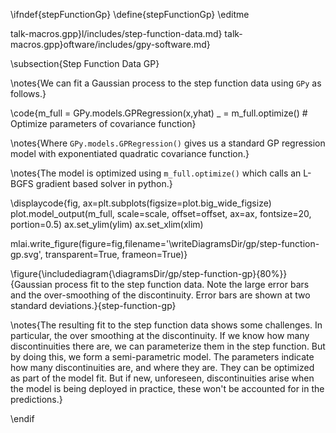 \ifndef{stepFunctionGp}
\define{stepFunctionGp}
\editme

talk-macros.gpp}l/includes/step-function-data.md}
talk-macros.gpp}oftware/includes/gpy-software.md}

\subsection{Step Function Data GP}

\notes{We can fit a Gaussian process to the step function data using ```GPy``` as follows.}

\code{m_full = GPy.models.GPRegression(x,yhat)
_ = m_full.optimize() # Optimize parameters of covariance function}

\notes{Where ```GPy.models.GPRegression()``` gives us a standard GP regression model with exponentiated quadratic covariance function.}

\notes{The model is optimized using ```m_full.optimize()``` which calls an L-BGFS gradient based solver in python.}

\displaycode{fig, ax=plt.subplots(figsize=plot.big_wide_figsize)
plot.model_output(m_full, scale=scale, offset=offset, ax=ax, fontsize=20, portion=0.5)
ax.set_ylim(ylim)
ax.set_xlim(xlim)

mlai.write_figure(figure=fig,filename='\writeDiagramsDir/gp/step-function-gp.svg', 
            transparent=True, frameon=True)}
			

\figure{\includediagram{\diagramsDir/gp/step-function-gp}{80%}}{Gaussian process fit to the step function data. Note the large error bars and the over-smoothing of the discontinuity. Error bars are shown at two standard deviations.}{step-function-gp}


\notes{The resulting fit to the step function data shows some challenges. In particular, the over smoothing at the discontinuity. If we know how many discontinuities there are, we can parameterize them in the step function. But by doing this, we form a semi-parametric model. The parameters indicate how many discontinuities are, and where they are. They can be optimized as part of the model fit. But if new, unforeseen, discontinuities arise when the model is being deployed in practice, these won't be accounted for in the predictions.}

\endif

